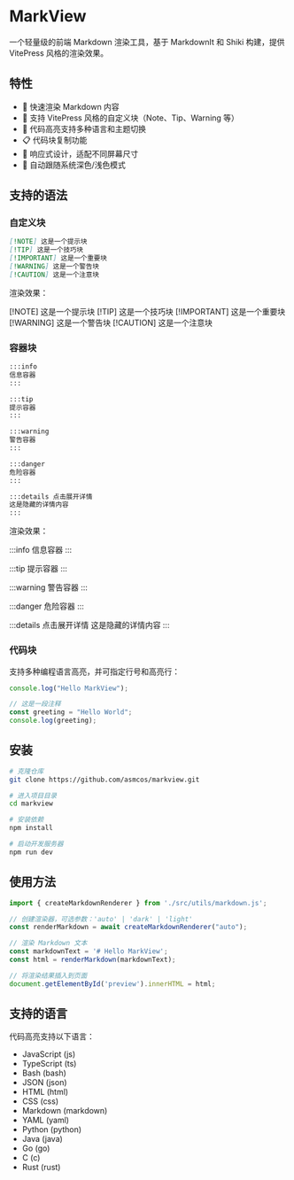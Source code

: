 # MarkView

一个轻量级的前端 Markdown 渲染工具，基于 MarkdownIt 和 Shiki 构建，提供 VitePress 风格的渲染效果。

## 特性

- 🚀 快速渲染 Markdown 内容
- 🎨 支持 VitePress 风格的自定义块（Note、Tip、Warning 等）
- 🌈 代码高亮支持多种语言和主题切换
- 📋 代码块复制功能
- 📱 响应式设计，适配不同屏幕尺寸
- 🔄 自动跟随系统深色/浅色模式

## 支持的语法

### 自定义块

```markdown
[!NOTE] 这是一个提示块
[!TIP] 这是一个技巧块
[!IMPORTANT] 这是一个重要块
[!WARNING] 这是一个警告块
[!CAUTION] 这是一个注意块
```

渲染效果：

[!NOTE] 这是一个提示块
[!TIP] 这是一个技巧块
[!IMPORTANT] 这是一个重要块
[!WARNING] 这是一个警告块
[!CAUTION] 这是一个注意块

### 容器块

```markdown
:::info
信息容器
:::

:::tip
提示容器
:::

:::warning
警告容器
:::

:::danger
危险容器
:::

:::details 点击展开详情
这是隐藏的详情内容
:::
```

渲染效果：

:::info
信息容器
:::

:::tip
提示容器
:::

:::warning
警告容器
:::

:::danger
危险容器
:::

:::details 点击展开详情
这是隐藏的详情内容
:::

### 代码块

支持多种编程语言高亮，并可指定行号和高亮行：

```js {1,3-5} ln
console.log("Hello MarkView");

// 这是一段注释
const greeting = "Hello World";
console.log(greeting);
```

## 安装

```bash
# 克隆仓库
git clone https://github.com/asmcos/markview.git

# 进入项目目录
cd markview

# 安装依赖
npm install

# 启动开发服务器
npm run dev
```

## 使用方法

```javascript
import { createMarkdownRenderer } from './src/utils/markdown.js';

// 创建渲染器，可选参数：'auto' | 'dark' | 'light'
const renderMarkdown = await createMarkdownRenderer("auto");

// 渲染 Markdown 文本
const markdownText = '# Hello MarkView';
const html = renderMarkdown(markdownText);

// 将渲染结果插入到页面
document.getElementById('preview').innerHTML = html;
```

## 支持的语言

代码高亮支持以下语言：

- JavaScript (js)
- TypeScript (ts)
- Bash (bash)
- JSON (json)
- HTML (html)
- CSS (css)
- Markdown (markdown)
- YAML (yaml)
- Python (python)
- Java (java)
- Go (go)
- C (c)
- Rust (rust)

